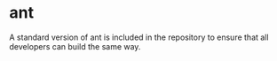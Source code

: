 ant
=====

A standard version of ant is included in the repository to ensure that all developers can build the same way.